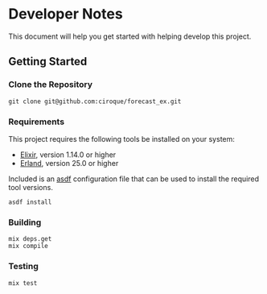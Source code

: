 # Developer Notes

This document will help you get started with helping develop this project.

## Getting Started

### Clone the Repository

```shell    
git clone git@github.com:ciroque/forecast_ex.git
```

### Requirements

This project requires the following tools be installed on your system:
- [Elixir](https://elixir-lang.org/), version 1.14.0 or higher
- [Erland](https://www.erlang.org/), version 25.0 or higher

Included is an [asdf](https://asdf-vm.com/#/) configuration file that can be used to install the required tool versions.

```shell
asdf install
```

### Building

```shell
mix deps.get
mix compile
```

### Testing

```shell
mix test
```
